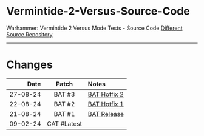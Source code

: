 # Vermintide-2-Versus-Source-Code
Warhammer: Vermintide 2 Versus Mode Tests - Source Code
[Different Source Repository](https://github.com/Aussiemon/Vermintide-2-Versus-Source-Code)

-------------------------------------------------------------


# Changes

Date        |  Patch  | Notes
----------: | :-----: | :--------------
27-08-24    |  BAT #3 | [BAT Hotfix 2](https://store.steampowered.com/news/app/2792380/view/4244166473677980960?l=english)
22-08-24    |  BAT #2 | [BAT Hotfix 1](https://store.steampowered.com/news/app/2792380/view/4244166473659828073?l=english)
21-08-24    |  BAT #1 | [BAT Release](https://forums.fatsharkgames.com/t/the-versus-beta-august-test-is-live-now/98009)
09-02-24    |  CAT #Latest |